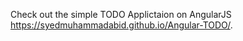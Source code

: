 Check out the simple TODO Applictaion on AngularJS
https://syedmuhammadabid.github.io/Angular-TODO/.

